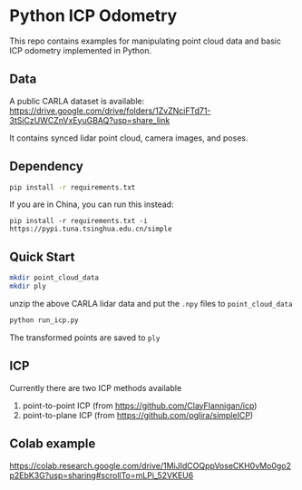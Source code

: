 # Python ICP Odometry

This repo contains examples for manipulating point cloud data and basic ICP odometry implemented in Python.

## Data
A public CARLA dataset is available: https://drive.google.com/drive/folders/1ZvZNciFTd71-3tSiCzUWCZnVxEyuGBAQ?usp=share_link

It contains synced lidar point cloud, camera images, and poses.

## Dependency

```bash
pip install -r requirements.txt
```

If you are in China, you can run this instead:

```
pip install -r requirements.txt -i https://pypi.tuna.tsinghua.edu.cn/simple
```

## Quick Start

```bash
mkdir point_cloud_data
mkdir ply
```

unzip the above CARLA lidar data and put the `.npy` files to `point_cloud_data`

```bash
python run_icp.py
```

The transformed points are saved to `ply`

## ICP
Currently there are two ICP methods available
1. point-to-point ICP (from https://github.com/ClayFlannigan/icp)
2. point-to-plane ICP (from https://github.com/pglira/simpleICP)

## Colab example
https://colab.research.google.com/drive/1MiJIdCOQppVoseCKH0vMo0go2p2EbK3G?usp=sharing#scrollTo=mLPi_52VKEU6